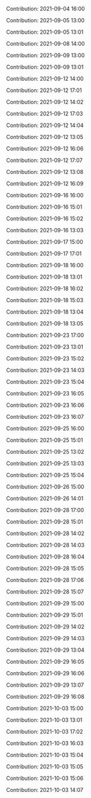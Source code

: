 Contribution: 2021-09-04 16:00

Contribution: 2021-09-05 13:00

Contribution: 2021-09-05 13:01

Contribution: 2021-09-08 14:00

Contribution: 2021-09-09 13:00

Contribution: 2021-09-09 13:01

Contribution: 2021-09-12 14:00

Contribution: 2021-09-12 17:01

Contribution: 2021-09-12 14:02

Contribution: 2021-09-12 17:03

Contribution: 2021-09-12 14:04

Contribution: 2021-09-12 13:05

Contribution: 2021-09-12 16:06

Contribution: 2021-09-12 17:07

Contribution: 2021-09-12 13:08

Contribution: 2021-09-12 16:09

Contribution: 2021-09-16 16:00

Contribution: 2021-09-16 15:01

Contribution: 2021-09-16 15:02

Contribution: 2021-09-16 13:03

Contribution: 2021-09-17 15:00

Contribution: 2021-09-17 17:01

Contribution: 2021-09-18 16:00

Contribution: 2021-09-18 13:01

Contribution: 2021-09-18 16:02

Contribution: 2021-09-18 15:03

Contribution: 2021-09-18 13:04

Contribution: 2021-09-18 13:05

Contribution: 2021-09-23 17:00

Contribution: 2021-09-23 13:01

Contribution: 2021-09-23 15:02

Contribution: 2021-09-23 14:03

Contribution: 2021-09-23 15:04

Contribution: 2021-09-23 16:05

Contribution: 2021-09-23 16:06

Contribution: 2021-09-23 16:07

Contribution: 2021-09-25 16:00

Contribution: 2021-09-25 15:01

Contribution: 2021-09-25 13:02

Contribution: 2021-09-25 13:03

Contribution: 2021-09-25 15:04

Contribution: 2021-09-26 15:00

Contribution: 2021-09-26 14:01

Contribution: 2021-09-28 17:00

Contribution: 2021-09-28 15:01

Contribution: 2021-09-28 14:02

Contribution: 2021-09-28 14:03

Contribution: 2021-09-28 16:04

Contribution: 2021-09-28 15:05

Contribution: 2021-09-28 17:06

Contribution: 2021-09-28 15:07

Contribution: 2021-09-29 15:00

Contribution: 2021-09-29 15:01

Contribution: 2021-09-29 14:02

Contribution: 2021-09-29 14:03

Contribution: 2021-09-29 13:04

Contribution: 2021-09-29 16:05

Contribution: 2021-09-29 16:06

Contribution: 2021-09-29 13:07

Contribution: 2021-09-29 16:08

Contribution: 2021-10-03 15:00

Contribution: 2021-10-03 13:01

Contribution: 2021-10-03 17:02

Contribution: 2021-10-03 16:03

Contribution: 2021-10-03 15:04

Contribution: 2021-10-03 15:05

Contribution: 2021-10-03 15:06

Contribution: 2021-10-03 14:07


